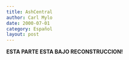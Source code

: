 ```yaml
---
title: AshCentral
author: Carl Mylo
date: 2000-07-01
category: Español
layout: post
---
```


**ESTA PARTE ESTA BAJO RECONSTRUCCION!**
